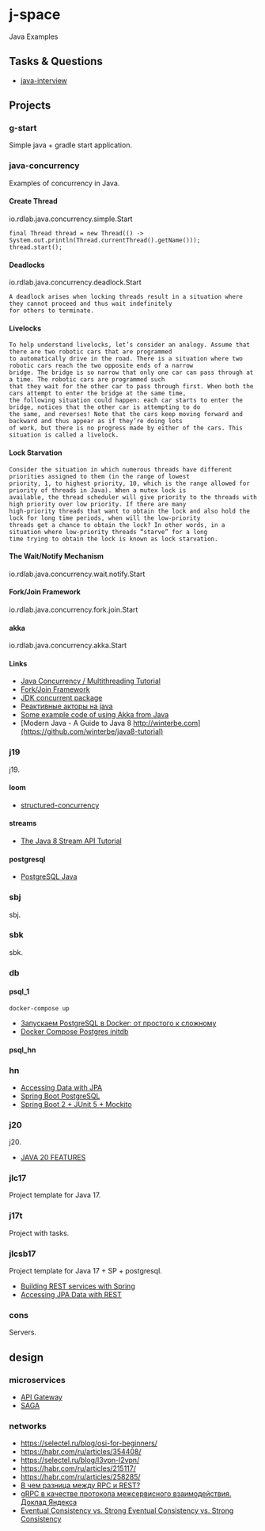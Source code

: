 # j-space
Java Examples

## Tasks & Questions

* [java-interview](https://github.com/enhorse/java-interview)

## Projects

### g-start
Simple java + gradle start application.

### java-concurrency
Examples of concurrency in Java.

#### Create Thread
io.rdlab.java.concurrency.simple.Start
```
final Thread thread = new Thread(() -> System.out.println(Thread.currentThread().getName()));
thread.start();
```

#### Deadlocks
io.rdlab.java.concurrency.deadlock.Start
```
A deadlock arises when locking threads result in a situation where they cannot proceed and thus wait indefinitely
for others to terminate.
```

#### Livelocks
```
To help understand livelocks, let’s consider an analogy. Assume that there are two robotic cars that are programmed
to automatically drive in the road. There is a situation where two robotic cars reach the two opposite ends of a narrow
bridge. The bridge is so narrow that only one car can pass through at a time. The robotic cars are programmed such
that they wait for the other car to pass through first. When both the cars attempt to enter the bridge at the same time,
the following situation could happen: each car starts to enter the bridge, notices that the other car is attempting to do
the same, and reverses! Note that the cars keep moving forward and backward and thus appear as if they’re doing lots
of work, but there is no progress made by either of the cars. This situation is called a livelock.
```

#### Lock Starvation
```
Consider the situation in which numerous threads have different priorities assigned to them (in the range of lowest
priority, 1, to highest priority, 10, which is the range allowed for priority of threads in Java). When a mutex lock is
available, the thread scheduler will give priority to the threads with high priority over low priority. If there are many
high-priority threads that want to obtain the lock and also hold the lock for long time periods, when will the low-priority
threads get a chance to obtain the lock? In other words, in a situation where low-priority threads “starve” for a long
time trying to obtain the lock is known as lock starvation.
```

#### The Wait/Notify Mechanism
io.rdlab.java.concurrency.wait.notify.Start

#### Fork/Join Framework
io.rdlab.java.concurrency.fork.join.Start

#### akka
io.rdlab.java.concurrency.akka.Start

#### Links
* [Java Concurrency / Multithreading Tutorial](http://tutorials.jenkov.com/java-concurrency/index.html)
* [Fork/Join Framework](https://habrahabr.ru/post/128985/)
* [JDK concurrent package](https://habrahabr.ru/post/187854/)
* [Реактивные акторы на java](https://habrahabr.ru/post/232897/)
* [Some example code of using Akka from Java](https://github.com/fhopf/akka-crawler-example)
* [Modern Java - A Guide to Java 8 http://winterbe.com](https://github.com/winterbe/java8-tutorial)

### j19
j19.

#### loom

* [structured-concurrency](https://stackoverflow.com/questions/73229247/how-can-i-run-jdk-19-with-structured-concurrency)

#### streams
* [The Java 8 Stream API Tutorial](https://www.baeldung.com/java-8-streams)

#### postgresql
* [PostgreSQL Java](https://zetcode.com/java/postgresql/)

### sbj
sbj.

### sbk
sbk.

### db

#### psql_1

```
docker-compose up
```

* [Запускаем PostgreSQL в Docker: от простого к сложному](https://habr.com/ru/post/578744/)
* [Docker Compose Postgres initdb](https://onexlab-io.medium.com/docker-compose-postgres-initdb-ba0021deef76)

#### psql_hn

### hn

* [Accessing Data with JPA](https://spring.io/guides/gs/accessing-data-jpa/)
* [Spring Boot PostgreSQL](https://zetcode.com/springboot/postgresql/)
* [Spring Boot 2 + JUnit 5 + Mockito](https://frontbackend.com/spring-boot/spring-boot-2-junit-5-mockito)

### j20
j20.

* [JAVA 20 FEATURES](https://www.happycoders.eu/java/java-20-features/)

### jlc17
Project template for Java 17.

### j17t
Project with tasks.

### jlcsb17
Project template for Java 17 + SP + postgresql.

* [Building REST services with Spring](https://spring.io/guides/tutorials/rest)
* [Accessing JPA Data with REST](https://spring.io/guides/gs/accessing-data-rest)

### cons
Servers.

## design

### microservices
* [API Gateway](https://habr.com/ru/companies/rosbank/articles/779770/)
* [SAGA](https://learn.microsoft.com/ru-ru/azure/architecture/reference-architectures/saga/saga)

### networks
* https://selectel.ru/blog/osi-for-beginners/
* https://habr.com/ru/articles/354408/
* https://selectel.ru/blog/l3vpn-l2vpn/
* https://habr.com/ru/articles/215117/
* https://habr.com/ru/articles/258285/
* [В чем разница между RPC и REST?](https://aws.amazon.com/ru/compare/the-difference-between-rpc-and-rest/)
* [gRPC в качестве протокола межсервисного взаимодействия. Доклад Яндекса](https://habr.com/ru/companies/yandex/articles/484068/)
* [Eventual Consistency vs. Strong Eventual Consistency vs. Strong Consistency](https://www.baeldung.com/cs/eventual-consistency-vs-strong-eventual-consistency-vs-strong-consistency)
